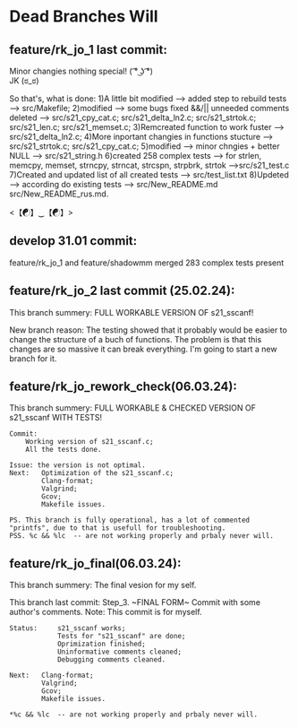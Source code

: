 # Dead Branches Will

## feature/rk_jo_1 last commit:

Minor changies nothing special! ( ͡° ͜ʖ ͡°)    
JK  (ಠ_ಠ)

So that's, what is done:
1)A little bit modified --> added step to rebuild tests --> src/Makefile;
2)modified --> some bugs fixed &&/|| unneeded comments deleted -->  src/s21_cpy_cat.c;
                                                                    src/s21_delta_ln2.c;
                                                                    src/s21_strtok.c;
                                                                    src/s21_len.c;
                                                                    src/s21_memset.c;
3)Remcreated function to work fuster --> src/s21_delta_ln2.c;
4)More inportant changies in functions stucture --> src/s21_strtok.c;
                                                    src/s21_cpy_cat.c;
5)modified --> minor chngies + better NULL --> src/s21_string.h
6)created 258 complex tests --> for strlen, memcpy, memset, strncpy, strncat, strcspn, strpbrk, strtok -->src/s21_test.c
7)Created and updated list of all created tests --> src/test_list.txt
8)Updeted --> according do existing tests --> src/New_README.md src/New_README_rus.md.

<【☯】‿【☯】>

## develop 31.01 commit:

feature/rk_jo_1 and feature/shadowmm merged 
283 complex tests present

## feature/rk_jo_2 last commit (25.02.24):
This branch summery: FULL WORKABLE VERSION OF s21_sscanf!

New branch reason:
    The testing showed that it probably would be easier to change the structure of a buch of functions.
    The problem is that this changes are so massive it can break everything.
    I'm going to start a new branch for it.

## feature/rk_jo_rework_check(06.03.24):
This branch summery: 
FULL WORKABLE & CHECKED VERSION OF s21_sscanf WITH TESTS!
   
    Commit:
        Working version of s21_sscanf.c;
        All the tests done.

    Issue: the version is not optimal.
    Next:   Optimization of the s21_sscanf.c;
            Clang-format;
            Valgrind;
            Gcov;
            Makefile issues.

    PS. This branch is fully operational, has a lot of commented "printfs", due to that is usefull for troubleshooting.
    PSS. %c && %lc  -- are not working properly and prbaly never will.

## feature/rk_jo_final(06.03.24):
This branch summery: The final vesion for my self.

This branch last commit:
Step_3. ~FINAL FORM~
        Commit with some author's comments.
            Note: This commit is for myself.
    
    Status:     s21_sscanf works;
                Tests for "s21_sscanf" are done;
                Oprimization finished;
                Uninformative comments cleaned;
                Debugging comments cleaned.
    
    Next:   Clang-format;
            Valgrind;
            Gcov;
            Makefile issues.

    *%c && %lc  -- are not working properly and prbaly never will.
